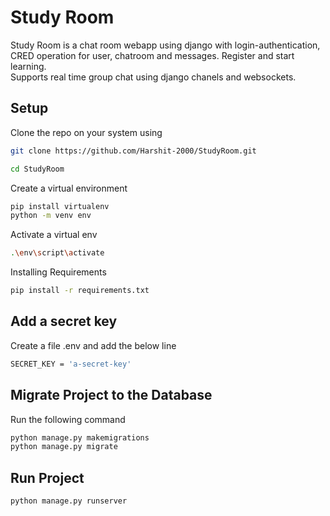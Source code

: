 # Study Room

Study Room is a chat room webapp using django with login-authentication, CRED operation for user, chatroom and messages. Register and start learning.
<br>
Supports real time group chat using django chanels and websockets.


## Setup

Clone the repo on your system using

```bash
git clone https://github.com/Harshit-2000/StudyRoom.git
```

```bash
cd StudyRoom
```

Create a virtual environment

```bash
pip install virtualenv
python -m venv env
```

Activate a virtual env

```bash
.\env\script\activate
```

Installing Requirements

```bash
pip install -r requirements.txt
```

## Add a secret key

Create a file .env and add the below line

```bash
SECRET_KEY = 'a-secret-key'
```
## Migrate Project to the Database

Run the following command
```bash
python manage.py makemigrations
python manage.py migrate
```

## Run Project
```bash
python manage.py runserver
```
